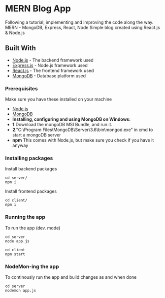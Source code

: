# MERN Blog App

Following a tutorial, implementing and improving the code along the way.
MERN - MongoDB, Express, React, Node
Simple blog created using React.js & Node.js


## Built With

* [Node.js](https://nodejs.org) - The backend framework used
* [Express.js](https://github.com/expressjs/express) - Node.js framework used
* [React.js](https://github.com/facebook/react) - The frontend framework used
* [MongoDB](https://www.mongodb.com/) - Database platform used

### Prerequisites

Make sure you have these installed on your machine

* [Node.js](https://nodejs.org/en/download/)
* [MongoDB](https://www.mongodb.com)
* **Installing, configuring and using MongoDB on Windows:**
* **1**.Download the mongoDB MSI Bundle, and run it.
* **2**."C:\Program Files\MongoDB\Server\3.6\bin\mongod.exe" in cmd to start a mongoDB server
* **npm** This comes with Node.js, but make sure you check if you have it anyway

### Installing packages

Install backend packages

```
cd server/
npm i
```

Install frontend packages

```
cd client/
npm i
```

### Running the app

To run the app (dev. mode)

```
cd server
node app.js

cd client
npm start
```

### NodeMon-ing the app

To continously run the app and build changes as and when done

```
cd server
nodemon app.js
```